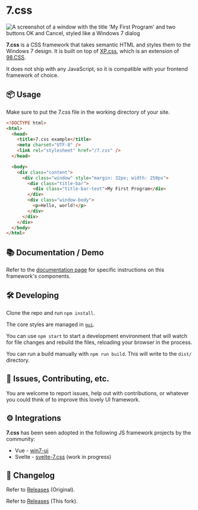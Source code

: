 # 7.css

![A screenshot of a window with the title 'My First Program' and two buttons OK and Cancel, styled like a Windows 7 dialog](/docs/window.png)

**7.css** is a CSS framework that takes semantic HTML and styles them to the Windows 7 design.
It is built on top of [XP.css](https://github.com/botoxparty/XP.css), which is an extension of [98.CSS](https://github.com/jdan/98.css).

It does not ship with any JavaScript, so it is compatible with your frontend framework of choice.

## 📦 Usage

Make sure to put the 7.css file in the working directory of your site.

```html
<!DOCTYPE html>
<html>
  <head>
    <title>7.css example</title>
    <meta charset="UTF-8" />
    <link rel="stylesheet" href="/7.css" />
  </head>

  <body>
    <div class="content">
      <div class="window" style="margin: 32px; width: 250px">
        <div class="title-bar">
          <div class="title-bar-text">My First Program</div>
        </div>
        <div class="window-body">
          <p>Hello, world!</p>
        </div>
      </div>
    </div>
  </body>
</html>
```

## 📚 Documentation / Demo

Refer to the [documentation page](https://khang-nd.github.io/7.css/) for specific instructions on this framework's components.

## 🛠 Developing

Clone the repo and run `npm install`.

The core styles are managed in [`gui`](https://github.com/Unseeable8710/7.css/tree/main/gui).

You can use `npm start` to start a development environment that will watch for file changes and rebuild the files, reloading your browser in the process.

You can run a build manually with `npm run build`. This will write to the `dist/` directory.

## 📝 Issues, Contributing, etc.

You are welcome to report issues, help out with contributions, or whatever you could think of to improve this lovely UI framework.

## ⚙ Integrations

**7.css** has been seen adopted in the following JS framework projects by the community:

- Vue - [win7-ui](https://github.com/Visnalize/win7-ui)
- Svelte - [svelte-7.css](https://github.com/JericoFX/svelte-7.css) (work in progress)

## 📜 Changelog

Refer to [Releases](https://github.com/khang-nd/7.css/releases) (Original).

Refer to [Releases](https://github.com/Unseeable8710/7.css/releases) (This fork).
